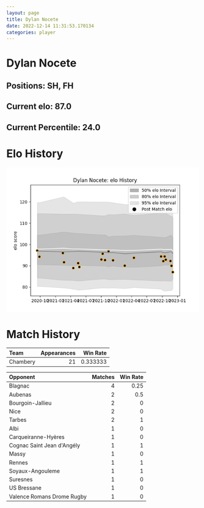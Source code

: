 ```yaml
---  
layout: page  
title: Dylan Nocete  
date: 2022-12-14 11:31:53.170134  
categories: player  
---
```

# Dylan Nocete

## Positions: SH, FH

## Current elo: 87.0

## Current Percentile: 24.0

# Elo History


![elo history](history_DylanNocete.png)
# Match History


| Team     |   Appearances |   Win Rate |
|:---------|--------------:|-----------:|
| Chambery |            21 |   0.333333 |

| Opponent                   |   Matches |   Win Rate |
|:---------------------------|----------:|-----------:|
| Blagnac                    |         4 |       0.25 |
| Aubenas                    |         2 |       0.5  |
| Bourgoin-Jallieu           |         2 |       0    |
| Nice                       |         2 |       0    |
| Tarbes                     |         2 |       1    |
| Albi                       |         1 |       0    |
| Carqueiranne-Hyères        |         1 |       0    |
| Cognac Saint Jean d'Angély |         1 |       1    |
| Massy                      |         1 |       0    |
| Rennes                     |         1 |       1    |
| Soyaux-Angouleme           |         1 |       1    |
| Suresnes                   |         1 |       0    |
| US Bressane                |         1 |       0    |
| Valence Romans Drome Rugby |         1 |       0    |